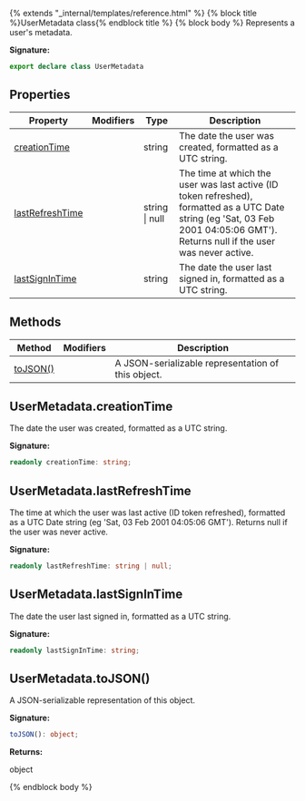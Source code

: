 {% extends "_internal/templates/reference.html" %}
{% block title %}UserMetadata class{% endblock title %}
{% block body %}
Represents a user's metadata.

<b>Signature:</b>

```typescript
export declare class UserMetadata 
```

## Properties

|  Property | Modifiers | Type | Description |
|  --- | --- | --- | --- |
|  [creationTime](./firebase-admin.auth.usermetadata.md#usermetadatacreationtime) |  | string | The date the user was created, formatted as a UTC string. |
|  [lastRefreshTime](./firebase-admin.auth.usermetadata.md#usermetadatalastrefreshtime) |  | string \| null | The time at which the user was last active (ID token refreshed), formatted as a UTC Date string (eg 'Sat, 03 Feb 2001 04:05:06 GMT'). Returns null if the user was never active. |
|  [lastSignInTime](./firebase-admin.auth.usermetadata.md#usermetadatalastsignintime) |  | string | The date the user last signed in, formatted as a UTC string. |

## Methods

|  Method | Modifiers | Description |
|  --- | --- | --- |
|  [toJSON()](./firebase-admin.auth.usermetadata.md#usermetadatatojson) |  |  A JSON-serializable representation of this object. |

## UserMetadata.creationTime

The date the user was created, formatted as a UTC string.

<b>Signature:</b>

```typescript
readonly creationTime: string;
```

## UserMetadata.lastRefreshTime

The time at which the user was last active (ID token refreshed), formatted as a UTC Date string (eg 'Sat, 03 Feb 2001 04:05:06 GMT'). Returns null if the user was never active.

<b>Signature:</b>

```typescript
readonly lastRefreshTime: string | null;
```

## UserMetadata.lastSignInTime

The date the user last signed in, formatted as a UTC string.

<b>Signature:</b>

```typescript
readonly lastSignInTime: string;
```

## UserMetadata.toJSON()

 A JSON-serializable representation of this object.

<b>Signature:</b>

```typescript
toJSON(): object;
```
<b>Returns:</b>

object

{% endblock body %}
